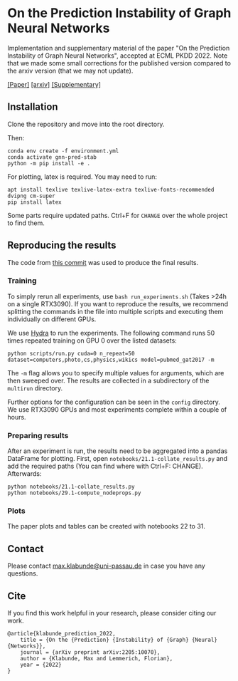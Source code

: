 # On the Prediction Instability of Graph Neural Networks
Implementation and supplementary material of the paper "On the Prediction Instability of Graph Neural Networks", accepted at ECML PKDD 2022.
Note that we made some small corrections for the published version compared to the arxiv version (that we may not update). 

[[Paper]](https://2022.ecmlpkdd.org/wp-content/uploads/2022/09/sub_955.pdf)
[[arxiv]](https://arxiv.org/abs/2205.10070)
[[Supplementary]](supplementary_material.pdf)


## Installation
Clone the repository and move into the root directory.

Then:
```shell
conda env create -f environment.yml
conda activate gnn-pred-stab
python -m pip install -e .
```

For plotting, latex is required. 
You may need to run:
```shell
apt install texlive texlive-latex-extra texlive-fonts-recommended dvipng cm-super
pip install latex
```

Some parts require updated paths. 
Ctrl+F for `CHANGE` over the whole project to find them.

## Reproducing the results
The code from [this commit](https://github.com/mklabunde/gnn-prediction-instability/commit/969e84c4ed147fbd242d3080cc6e7c26e5057472) was used to produce the final results.
### Training
To simply rerun all experiments, use `bash run_experiments.sh` (Takes >24h on a single RTX3090).
If you want to reproduce the results, we recommend splitting the commands in the file into multiple scripts and executing them individually on different GPUs.

We use [Hydra](https://hydra.cc/) to run the experiments.
The following command runs 50 times repeated training on GPU 0 over the listed datasets:

```shell
python scripts/run.py cuda=0 n_repeat=50 dataset=computers,photo,cs,physics,wikics model=pubmed_gat2017 -m
```

The `-m` flag allows you to specify multiple values for arguments, which are then sweeped over.
The results are collected in a subdirectory of the `multirun` directory.

Further options for the configuration can be seen in the `config` directory.
We use RTX3090 GPUs and most experiments complete within a couple of hours.

### Preparing results
After an experiment is run, the results need to be aggregated into a pandas DataFrame for plotting.
First, open `notebooks/21.1-collate_results.py` and add the required paths (You can find where with Ctrl+F: CHANGE).
Afterwards:

```shell
python notebooks/21.1-collate_results.py
python notebooks/29.1-compute_nodeprops.py
```

### Plots
The paper plots and tables can be created with notebooks 22 to 31.


## Contact
Please contact max.klabunde@uni-passau.de in case you have any questions.

## Cite
If you find this work helpful in your research, please consider citing our work.

```
@article{klabunde_prediction_2022,
	title = {On the {Prediction} {Instability} of {Graph} {Neural} {Networks}},
	journal = {arXiv preprint arXiv:2205:10070},
	author = {Klabunde, Max and Lemmerich, Florian},
	year = {2022}
}
```

